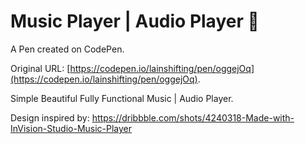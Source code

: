 # Music Player | Audio Player 🎵

A Pen created on CodePen.

Original URL: [https://codepen.io/lainshifting/pen/oggejOq](https://codepen.io/lainshifting/pen/oggejOq).

Simple Beautiful Fully Functional Music | Audio Player.

Design inspired by: https://dribbble.com/shots/4240318-Made-with-InVision-Studio-Music-Player
